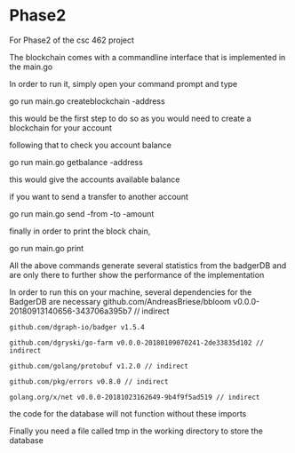 # Phase2
For Phase2 of the csc 462 project

The blockchain comes with a commandline interface that is implemented in the main.go

In order to run it, simply open your command prompt and type

go run main.go createblockchain -address <Name for the address>

this would be the first step to do so as you would need to create a blockchain for your account

following that to check you account balance

go run main.go getbalance -address <Name of your address>

this would give the accounts available balance

if you want to send a transfer to another account

go run main.go send -from <from account name> -to <to account name> -amount <value to be sent>

finally in order to print the block chain,

go run main.go print

All the above commands generate several statistics from the badgerDB and are only there to further show the
performance of the implementation

In order to run this on your machine, several dependencies for the BadgerDB are necessary
	github.com/AndreasBriese/bbloom v0.0.0-20180913140656-343706a395b7 // indirect
	
	github.com/dgraph-io/badger v1.5.4
	
	github.com/dgryski/go-farm v0.0.0-20180109070241-2de33835d102 // indirect
	
	github.com/golang/protobuf v1.2.0 // indirect
	
	github.com/pkg/errors v0.8.0 // indirect
	
	golang.org/x/net v0.0.0-20181023162649-9b4f9f5ad519 // indirect
  
the code for the database will not function without these imports
  
Finally you need a file called tmp in the working directory to store the database
  

